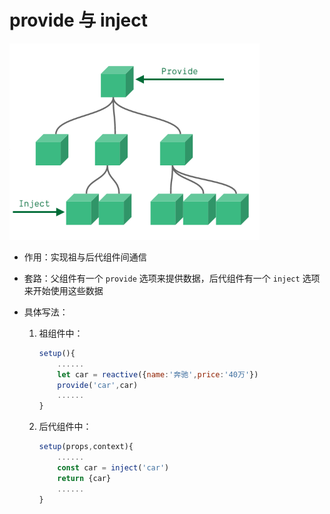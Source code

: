 # provide 与 inject

![provide和inject](../images/provide.png)

- 作用：实现祖与后代组件间通信
- 套路：父组件有一个 `provide` 选项来提供数据，后代组件有一个 `inject` 选项来开始使用这些数据
- 具体写法：

  1. 祖组件中：

     ```js
     setup(){
         ......
         let car = reactive({name:'奔驰',price:'40万'})
         provide('car',car)
         ......
     }
     ```

  2. 后代组件中：

     ```js
     setup(props,context){
         ......
         const car = inject('car')
         return {car}
         ......
     }
     ```
